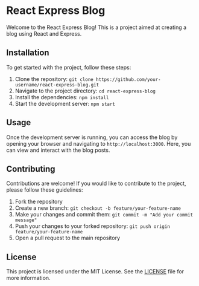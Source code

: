 # React Express Blog

Welcome to the React Express Blog! This is a project aimed at creating a blog using React and Express. 

## Installation

To get started with the project, follow these steps:

1. Clone the repository: `git clone https://github.com/your-username/react-express-blog.git`
2. Navigate to the project directory: `cd react-express-blog`
3. Install the dependencies: `npm install`
4. Start the development server: `npm start`

## Usage

Once the development server is running, you can access the blog by opening your browser and navigating to `http://localhost:3000`. Here, you can view and interact with the blog posts.

## Contributing

Contributions are welcome! If you would like to contribute to the project, please follow these guidelines:

1. Fork the repository
2. Create a new branch: `git checkout -b feature/your-feature-name`
3. Make your changes and commit them: `git commit -m "Add your commit message"`
4. Push your changes to your forked repository: `git push origin feature/your-feature-name`
5. Open a pull request to the main repository

## License

This project is licensed under the MIT License. See the [LICENSE](./LICENSE) file for more information.

